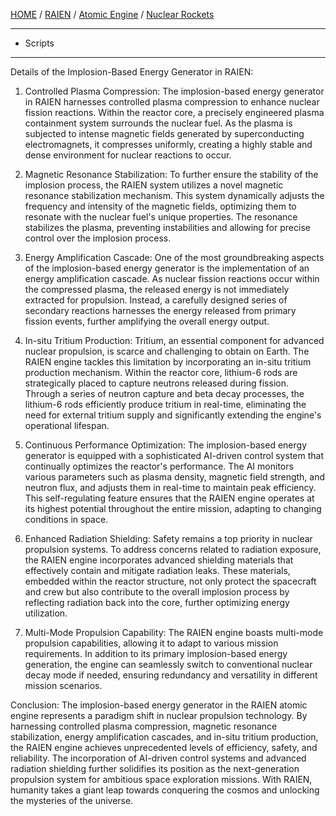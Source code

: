 [HOME](/README.md) / [RAIEN](/assets/docs/nuclear/knowledges/nuclear-rockets/atomic-engine/RAIEN/readme.md) / [Atomic Engine](/assets/docs/nuclear/knowledges/nuclear-rockets/atomic-engine/readme.md) / [Nuclear Rockets](/assets/docs/nuclear/knowledges/nuclear-rockets/readme.md)  

-----------------
  - Scripts

-----------------

Details of the Implosion-Based Energy Generator in RAIEN:

1. Controlled Plasma Compression:
The implosion-based energy generator in RAIEN harnesses controlled plasma compression to enhance nuclear fission reactions. Within the reactor core, a precisely engineered plasma containment system surrounds the nuclear fuel. As the plasma is subjected to intense magnetic fields generated by superconducting electromagnets, it compresses uniformly, creating a highly stable and dense environment for nuclear reactions to occur.

2. Magnetic Resonance Stabilization:
To further ensure the stability of the implosion process, the RAIEN system utilizes a novel magnetic resonance stabilization mechanism. This system dynamically adjusts the frequency and intensity of the magnetic fields, optimizing them to resonate with the nuclear fuel's unique properties. The resonance stabilizes the plasma, preventing instabilities and allowing for precise control over the implosion process.

3. Energy Amplification Cascade:
One of the most groundbreaking aspects of the implosion-based energy generator is the implementation of an energy amplification cascade. As nuclear fission reactions occur within the compressed plasma, the released energy is not immediately extracted for propulsion. Instead, a carefully designed series of secondary reactions harnesses the energy released from primary fission events, further amplifying the overall energy output.

4. In-situ Tritium Production:
Tritium, an essential component for advanced nuclear propulsion, is scarce and challenging to obtain on Earth. The RAIEN engine tackles this limitation by incorporating an in-situ tritium production mechanism. Within the reactor core, lithium-6 rods are strategically placed to capture neutrons released during fission. Through a series of neutron capture and beta decay processes, the lithium-6 rods efficiently produce tritium in real-time, eliminating the need for external tritium supply and significantly extending the engine's operational lifespan.

5. Continuous Performance Optimization:
The implosion-based energy generator is equipped with a sophisticated AI-driven control system that continually optimizes the reactor's performance. The AI monitors various parameters such as plasma density, magnetic field strength, and neutron flux, and adjusts them in real-time to maintain peak efficiency. This self-regulating feature ensures that the RAIEN engine operates at its highest potential throughout the entire mission, adapting to changing conditions in space.

6. Enhanced Radiation Shielding:
Safety remains a top priority in nuclear propulsion systems. To address concerns related to radiation exposure, the RAIEN engine incorporates advanced shielding materials that effectively contain and mitigate radiation leaks. These materials, embedded within the reactor structure, not only protect the spacecraft and crew but also contribute to the overall implosion process by reflecting radiation back into the core, further optimizing energy utilization.

7. Multi-Mode Propulsion Capability:
The RAIEN engine boasts multi-mode propulsion capabilities, allowing it to adapt to various mission requirements. In addition to its primary implosion-based energy generation, the engine can seamlessly switch to conventional nuclear decay mode if needed, ensuring redundancy and versatility in different mission scenarios.

Conclusion:
The implosion-based energy generator in the RAIEN atomic engine represents a paradigm shift in nuclear propulsion technology. By harnessing controlled plasma compression, magnetic resonance stabilization, energy amplification cascades, and in-situ tritium production, the RAIEN engine achieves unprecedented levels of efficiency, safety, and reliability. The incorporation of AI-driven control systems and advanced radiation shielding further solidifies its position as the next-generation propulsion system for ambitious space exploration missions. With RAIEN, humanity takes a giant leap towards conquering the cosmos and unlocking the mysteries of the universe.
